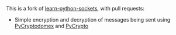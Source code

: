 This is a fork of [learn-python-sockets](https://github.com/karoshie/learn-python-sockets), with pull requests:

* Simple encryption and decryption of messages being sent using [PyCryptodomex](https://github.com/Legrandin/pycryptodome/) and [PyCrypto](https://github.com/pycrypto/pycrypto)
